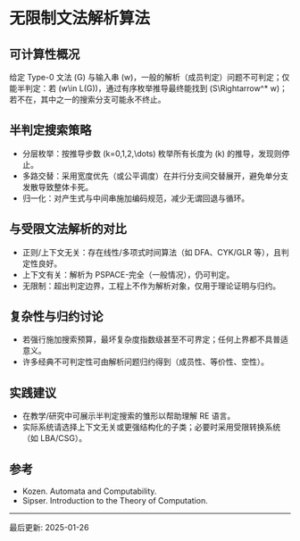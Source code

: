 # 无限制文法解析算法

## 可计算性概况

给定 Type-0 文法 \(G\) 与输入串 \(w\)，一般的解析（成员判定）问题不可判定；仅能半判定：若 \(w\in L(G)\)，通过有序枚举推导最终能找到 \(S\Rightarrow^* w\)；若不在，其中之一的搜索分支可能永不终止。

## 半判定搜索策略

- 分层枚举：按推导步数 \(k=0,1,2,\dots\) 枚举所有长度为 \(k\) 的推导，发现则停止。
- 多路交替：采用宽度优先（或公平调度）在并行分支间交替展开，避免单分支发散导致整体卡死。
- 归一化：对产生式与中间串施加编码规范，减少无谓回退与循环。

## 与受限文法解析的对比

- 正则/上下文无关：存在线性/多项式时间算法（如 DFA、CYK/GLR 等），且判定性良好。
- 上下文有关：解析为 PSPACE-完全（一般情况），仍可判定。
- 无限制：超出判定边界，工程上不作为解析对象，仅用于理论证明与归约。

## 复杂性与归约讨论

- 若强行施加搜索预算，最坏复杂度指数级甚至不可界定；任何上界都不具普适意义。
- 许多经典不可判定性可由解析问题归约得到（成员性、等价性、空性）。

## 实践建议

- 在教学/研究中可展示半判定搜索的雏形以帮助理解 RE 语言。
- 实际系统请选择上下文无关或更强结构化的子类；必要时采用受限转换系统（如 LBA/CSG）。

## 参考

- Kozen. Automata and Computability.
- Sipser. Introduction to the Theory of Computation.

---
最后更新: 2025-01-26

